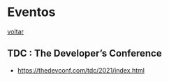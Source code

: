 # Eventos

[voltar](README.md)

## TDC : The Developer’s Conference
* https://thedevconf.com/tdc/2021/index.html